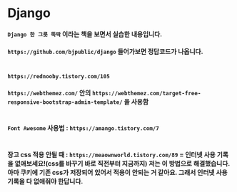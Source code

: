 # Django

#### `Django 한 그릇 뚝딱` 이라는 책을 보면서 실습한 내용입니다.
#### `https://github.com/bjpublic/django` 들어가보면 정답코드가 나옵니다.

#
#### `https://rednooby.tistory.com/105`
#### `https://webthemez.com/` 안의 `https://webthemez.com/target-free-responsive-bootstrap-admin-template/` 을 사용함

#
#### `Font Awesome` 사용법 : `https://amango.tistory.com/7`

#
#### 장고 css 적용 안될 때 : `https://meaownworld.tistory.com/89` = 인터넷 사용 기록을 없애보세요!(css를 바꾸기 바로 직전부터 지금까지) 저는 이 방법으로 해결했습니다. 아마 쿠키에 기존 css가 저장되어 있어서 적용이 안되는 거 같아요. 그래서 인터넷 사용 기록을 다 없애줘야 한답니다.
